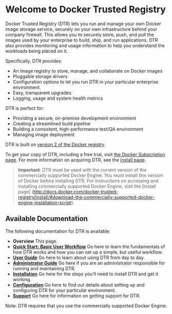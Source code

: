 <!--[metadata]>
+++
aliases = [ "/docker-hub-enterprise/" ]
title = "Overview"
description = "Docker Trusted Registry"
keywords = ["docker, documentation, about, technology, understanding, enterprise, hub,  registry"]
[menu.main]
parent="smn_dhe"
+++
<![end-metadata]-->


# Welcome to Docker Trusted Registry

Docker Trusted Registry (DTR) lets you run and manage your own Docker image
storage service, securely on your own infrastructure behind your company
firewall. This allows you to securely store, push, and pull the images used by
your enterprise to build, ship, and run applications. DTR also provides
monitoring and usage information to help you understand the workloads being
placed on it.

Specifically, DTR provides:

* An image registry to store, manage, and collaborate on Docker images
* Pluggable storage drivers
* Configuration options to let you run DTR in your particular enterprise
environment.
* Easy, transparent upgrades
* Logging, usage and system health metrics

DTR is perfect for:

* Providing a secure, on-premise development environment
* Creating a streamlined build pipeline
* Building a consistent, high-performance test/QA environment
* Managing image deployment

DTR is built on [version 2 of the Docker registry](https://github.com/docker/distribution).

To get your copy of DTR, including a free trial, visit [the Docker Subscription page](http://hub-beta.docker.com/enterprise/). For more information on acquiring DTR, see the [install page](./install.md).

>   **Important**: DTR must be used with the current version of the commercially
>   supported Docker Engine. You must install this version of Docker before
>   installing DTR. For instructions on accessing and installing commercially
>   supported Docker Engine, visit the [install page] (http://docs.docker.com/docker-trusted-registry/install/#download-the-commercially-supported-docker-engine-installation-script).

## Available Documentation

The following documentation for DTR is available:

* **Overview** This page.
* [**Quick Start: Basic User Workflow**](./quick-start.md) Go here to learn the
fundamentals of how DTR works and how you can set up a simple, but useful
workflow.
* [**User Guide**](./userguide.md) Go here to learn about using DTR from day to
day.
* [**Administrator Guide**](./adminguide.md) Go here if you are an administrator
responsible for running and maintaining DTR.
* [**Installation**](install.md) Go here for the steps you'll need to install
DTR and get it working.
* [**Configuration**](./configuration.md) Go here to find out details about
setting up and configuring DTR for your particular environment.
* [**Support**](./support.md) Go here for information on getting support for
DTR.

Note: DTR requires that you use the commercially supported Docker Engine.
